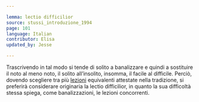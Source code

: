 ```yaml
---

lemma: lectio difficilior
source: stussi_introduzione_1994
page: 101
language: Italian
contributor: Elisa
updated_by: Jesse

---
```

Trascrivendo in tal modo si tende di solito a banalizzare e quindi a sostituire il noto al meno noto, il solito all’insolito, insomma, il facile al difficile. Perciò, dovendo scegliere tra più [lezioni](readingVariant.html) equivalenti attestate nella tradizione, si preferirà considerare originaria la lectio difficilior, in quanto la sua difficoltà stessa spiega, come banalizzazioni, le lezioni concorrenti.
